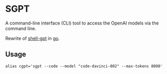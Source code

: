 # SGPT

A command-line interface (CLI) tool to access the OpenAI models via the command line.

Rewrite of [shell-gpt](https://github.com/TheR1D/shell_gpt) in [go](https://go.dev/).

## Usage

```shell
alias cgpt='sgpt --code --model "code-davinci-002" --max-tokens 8000'
```
